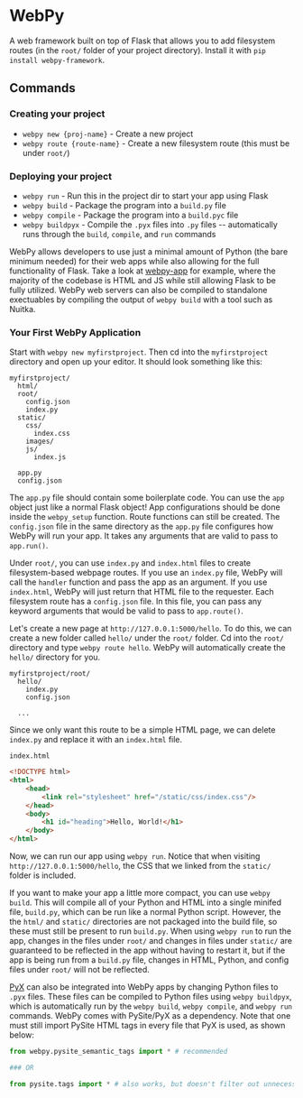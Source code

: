 # WebPy

A web framework built on top of Flask that allows you to add filesystem routes (in the `root/` folder of your project directory). Install it with `pip install webpy-framework`.

## Commands

### Creating your project
- `webpy new {proj-name}` - Create a new project
- `webpy route {route-name}` - Create a new filesystem route (this must be under `root/`)

### Deploying your project
- `webpy run` - Run this in the project dir to start your app using Flask
- `webpy build` - Package the program into a `build.py` file
- `webpy compile` - Package the program into a `build.pyc` file
- `webpy buildpyx` - Compile the `.pyx` files into `.py` files -- automatically runs through the `build`, `compile`, and `run` commands

WebPy allows developers to use just a minimal amount of Python (the bare minimum needed) for their web apps while also allowing for the full functionality of Flask. Take a look at [webpy-app](https://github.com/User0332/webpy-app/) for example, where the majority of the codebase is HTML and JS while still allowing Flask to be fully utilized. WebPy web servers can also be compiled to standalone exectuables by compiling the output of `webpy build` with a tool such as Nuitka.

### Your First WebPy Application

Start with `webpy new myfirstproject`. Then cd into the `myfirstproject` directory and open up your editor. It should look something like this:
```
myfirstproject/
  html/
  root/
    config.json
    index.py
  static/
    css/
      index.css
    images/
    js/
      index.js

  app.py
  config.json
```

The `app.py` file should contain some boilerplate code. You can use the `app` object just like a normal Flask object! App configurations should be done inside the `webpy_setup` function. Route functions can still be created. The `config.json` file in the same directory as the `app.py` file configures how WebPy will run your app. It takes any arguments that are valid to pass to `app.run()`.


Under `root/`, you can use `index.py` and `index.html` files to create filesystem-based webpage routes. If you use an `index.py` file, WebPy will call the `handler` function and pass the app as an argument. If you use `index.html`, WebPy will just return that HTML file to the requester. Each filesystem route has a `config.json` file. In this file, you can pass any keyword arguments that would be valid to pass to `app.route()`.

Let's create a new page at `http://127.0.0.1:5000/hello`. To do this, we can create a new folder called `hello/` under the `root/` folder. Cd into the `root/` directory and type `webpy route hello`. WebPy will automatically create the `hello/` directory for you.

```
myfirstproject/root/
  hello/
    index.py
    config.json

  ...
```

Since we only want this route to be a simple HTML page, we can delete `index.py` and replace it with an `index.html` file.

`index.html`
```html
<!DOCTYPE html>
<html>
	<head>
		<link rel="stylesheet" href="/static/css/index.css"/>
	</head>
	<body>
		<h1 id="heading">Hello, World!</h1>
	</body>
</html>
```

Now, we can run our app using `webpy run`. Notice that when visiting `http://127.0.0.1:5000/hello`, the CSS that we linked from the `static/` folder is included.

If you want to make your app a little more compact, you can use `webpy build`. This will compile all of your Python and HTML into a single minifed file, `build.py`, which can be run like a normal Python script. However, the the `html/` and `static/` directories are not packaged into the build file, so these must still be present to run `build.py`. When using `webpy run` to run the app, changes in the files under `root/` and changes in files under `static/` are guaranteed to be reflected in the app without having to restart it, but if the app is being run from a `build.py` file, changes in HTML, Python, and config files under `root/` will not be reflected.

[PyX](https://github.com/User0332/pyx) can also be integrated into WebPy apps by changing Python files to `.pyx` files. These files can be compiled to Python files using `webpy buildpyx`, which is automatically run by the `webpy build`, `webpy compile`, and `webpy run` commands. WebPy comes with PySite/PyX as a dependency. Note that one must still import PySite HTML tags in every file that PyX is used, as shown below:
```py
from webpy.pysite_semantic_tags import * # recommended

### OR

from pysite.tags import * # also works, but doesn't filter out unnecessary classes such as Element
```